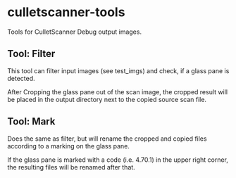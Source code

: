 # culletscanner-tools
Tools for CulletScanner Debug output images.


## Tool: Filter
This tool can filter input images (see test_imgs) and check, if a glass pane is detected.

After Cropping the glass pane out of the scan image, the cropped result will be placed in the output directory next to the copied source scan file.

## Tool: Mark
Does the same as filter, but will rename the cropped and copied files according to a marking on the glass pane.

If the glass pane is marked with a code (i.e. 4.70.1) in the upper right corner, the resulting files will be renamed after that.